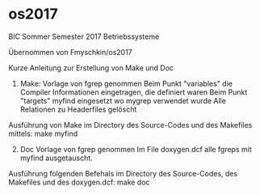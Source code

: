 
# os2017
BIC Sommer Semester 2017 Betriebssysteme

Übernommen von Fmyschkin/os2017 


Kurze Anleitung zur Erstellung von Make und Doc

1) Make:
Vorlage von fgrep genommen
Beim Punkt "variables" die Compiler Informationen eingetragen, die definiert waren
Beim Punkt "targets" myfind eingesetzt wo mygrep verwendet wurde
Alle Relationen zu Headerfiles gelöscht

Ausführung von Make im Directory des Source-Codes und des Makefiles mittels: make myfind

2) Doc
Vorlage von fgrep genommen
Im File doxygen.dcf alle fgreps mit myfind ausgetauscht.

Ausführung folgenden Befehals im Directory des Source-Codes, des Makefiles und des doxygen.dcf: make doc 
